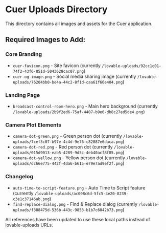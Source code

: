 # Cuer Uploads Directory

This directory contains all images and assets for the Cuer application.

## Required Images to Add:

### Core Branding
- `cuer-favicon.png` - Site favicon (currently `/lovable-uploads/92cc1c01-74f2-43f6-851d-5043628cac07.png`)
- `cuer-og-image.png` - Social media sharing image (currently `/lovable-uploads/76204bb0-be4a-44c2-8f1d-caa61f66e404.png`)

### Landing Page
- `broadcast-control-room-hero.png` - Main hero background (currently `/lovable-uploads/2b9f2ed6-75af-4407-b9e6-db8c27ed5de4.png`)

### Camera Plot Elements
- `camera-dot-green.png` - Green person dot (currently `/lovable-uploads/7cef3c07-b97e-4c4d-9e76-c82887e6daca.png`)
- `camera-dot-red.png` - Red person dot (currently `/lovable-uploads/015d9013-eab5-4289-9d5c-4eb40acf8f85.png`)
- `camera-dot-yellow.png` - Yellow person dot (currently `/lovable-uploads/dc66e775-442f-4da6-b615-e79e7ad9ef2f.png`)

### Changelog
- `auto-time-to-script-feature.png` - Auto Time to Script feature (currently `/lovable-uploads/ac008c6d-5fc5-4e20-8239-c3e1c37146ab.png`)
- `find-replace-dialog.png` - Find & Replace dialog (currently `/lovable-uploads/f388475d-536b-443c-9853-b1b7c6042b73.png`)

All references have been updated to use these local paths instead of lovable-uploads URLs.